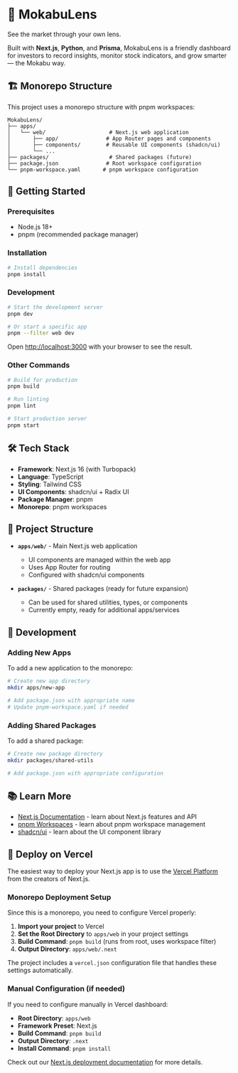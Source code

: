 # 🐾 MokabuLens

See the market through your own lens.

Built with **Next.js**, **Python**, and **Prisma**, MokabuLens is a friendly dashboard for investors to record insights, monitor stock indicators, and grow smarter — the Mokabu way.

## 🏗️ Monorepo Structure

This project uses a monorepo structure with pnpm workspaces:

```
MokabuLens/
├── apps/
│   └── web/                    # Next.js web application
│       ├── app/               # App Router pages and components
│       ├── components/        # Reusable UI components (shadcn/ui)
│       └── ...
├── packages/                   # Shared packages (future)
├── package.json               # Root workspace configuration
└── pnpm-workspace.yaml       # pnpm workspace configuration
```

## 🚀 Getting Started

### Prerequisites

- Node.js 18+ 
- pnpm (recommended package manager)

### Installation

```bash
# Install dependencies
pnpm install
```

### Development

```bash
# Start the development server
pnpm dev

# Or start a specific app
pnpm --filter web dev
```

Open [http://localhost:3000](http://localhost:3000) with your browser to see the result.

### Other Commands

```bash
# Build for production
pnpm build

# Run linting
pnpm lint

# Start production server
pnpm start
```

## 🛠️ Tech Stack

- **Framework**: Next.js 16 (with Turbopack)
- **Language**: TypeScript
- **Styling**: Tailwind CSS
- **UI Components**: shadcn/ui + Radix UI
- **Package Manager**: pnpm
- **Monorepo**: pnpm workspaces

## 📁 Project Structure

- **`apps/web/`** - Main Next.js web application
  - UI components are managed within the web app
  - Uses App Router for routing
  - Configured with shadcn/ui components

- **`packages/`** - Shared packages (ready for future expansion)
  - Can be used for shared utilities, types, or components
  - Currently empty, ready for additional apps/services

## 🔧 Development

### Adding New Apps

To add a new application to the monorepo:

```bash
# Create new app directory
mkdir apps/new-app

# Add package.json with appropriate name
# Update pnpm-workspace.yaml if needed
```

### Adding Shared Packages

To add a shared package:

```bash
# Create new package directory
mkdir packages/shared-utils

# Add package.json with appropriate configuration
```

## 📚 Learn More

- [Next.js Documentation](https://nextjs.org/docs) - learn about Next.js features and API
- [pnpm Workspaces](https://pnpm.io/workspaces) - learn about pnpm workspace management
- [shadcn/ui](https://ui.shadcn.com/) - learn about the UI component library

## 🚀 Deploy on Vercel

The easiest way to deploy your Next.js app is to use the [Vercel Platform](https://vercel.com/new?utm_medium=default-template&filter=next.js&utm_source=create-next-app&utm_campaign=create-next-app-readme) from the creators of Next.js.

### Monorepo Deployment Setup

Since this is a monorepo, you need to configure Vercel properly:

1. **Import your project** to Vercel
2. **Set the Root Directory** to `apps/web` in your project settings
3. **Build Command**: `pnpm build` (runs from root, uses workspace filter)
4. **Output Directory**: `apps/web/.next`

The project includes a `vercel.json` configuration file that handles these settings automatically.

### Manual Configuration (if needed)

If you need to configure manually in Vercel dashboard:

- **Root Directory**: `apps/web`
- **Framework Preset**: Next.js
- **Build Command**: `pnpm build`
- **Output Directory**: `.next`
- **Install Command**: `pnpm install`

Check out our [Next.js deployment documentation](https://nextjs.org/docs/app/building-your-application/deploying) for more details.
